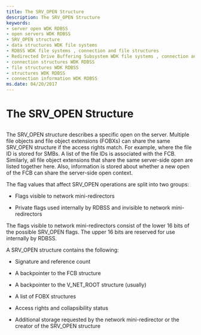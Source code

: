 ```yaml
---
title: The SRV_OPEN Structure
description: The SRV_OPEN Structure
keywords:
- server open WDK RDBSS
- open servers WDK RDBSS
- SRV_OPEN structure
- data structures WDK file systems
- RDBSS WDK file systems , connection and file structures
- Redirected Drive Buffering Subsystem WDK file systems , connection and file structures
- connection structures WDK RDBSS
- file structures WDK RDBSS
- structures WDK RDBSS
- connection information WDK RDBSS
ms.date: 04/20/2017
---
```


# The SRV\_OPEN Structure


## <span id="ddk_the_srv_open_structure_if"></span><span id="DDK_THE_SRV_OPEN_STRUCTURE_IF"></span>


The SRV\_OPEN structure describes a specific open on the server. Multiple file objects and file object extensions (FOBXs) can share the same SRV\_OPEN structure if the access rights match. For example, where the file ID is stored for SMBs. A list of the file IDs is associated with the FCB. Similarly, all file object extensions that share the same server-side open are listed together here. Also, information is stored about whether a new open of the FCB can share the server-side open context.

The flag values that affect SRV\_OPEN operations are split into two groups:

-   Flags visible to network mini-redirectors

-   Private flags used internally by RDBSS and invisible to network mini-redirectors

The flags visible to network mini-redirectors consist of the lower 16 bits of the possible SRV\_OPEN flags. The upper 16 bits are reserved for use internally by RDBSS.

A SRV\_OPEN structure contains the following:

-   Signature and reference count

-   A backpointer to the FCB structure

-   A backpointer to the V\_NET\_ROOT structure (usually)

-   A list of FOBX structures

-   Access rights and collapsibility status

-   Additional storage requested by the network mini-redirector or the creator of the SRV\_OPEN structure

 

 




